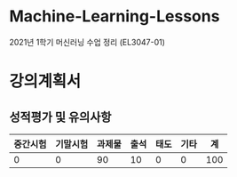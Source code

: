 # Machine-Learning-Lessons
2021년 1학기 머신러닝 수업 정리 (EL3047-01)

# 강의계획서
## 성적평가 및 유의사항

|중간시험|기말시험|과제물|출석|태도|기타|계|
|-------|--------|-----|---|----|----|-|
|0|0|90|10|0|0|100|
